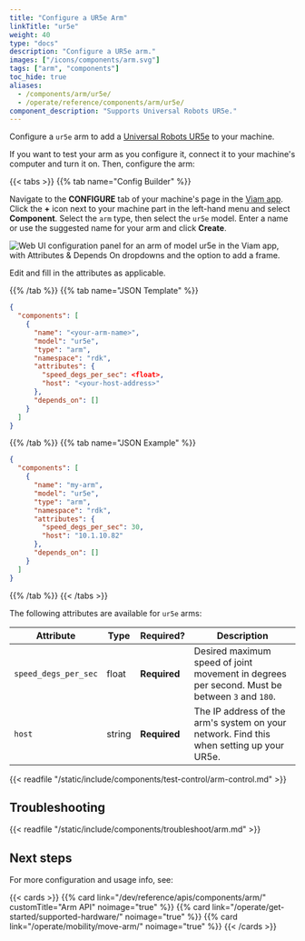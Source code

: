 ```yaml
---
title: "Configure a UR5e Arm"
linkTitle: "ur5e"
weight: 40
type: "docs"
description: "Configure a UR5e arm."
images: ["/icons/components/arm.svg"]
tags: ["arm", "components"]
toc_hide: true
aliases:
  - /components/arm/ur5e/
  - /operate/reference/components/arm/ur5e/
component_description: "Supports Universal Robots UR5e."
---
```


Configure a `ur5e` arm to add a [Universal Robots UR5e](https://www.universal-robots.com/products/ur5-robot) to your machine.

If you want to test your arm as you configure it, connect it to your machine's computer and turn it on.
Then, configure the arm:

{{< tabs >}}
{{% tab name="Config Builder" %}}

Navigate to the **CONFIGURE** tab of your machine's page in the [Viam app](https://app.viam.com).
Click the **+** icon next to your machine part in the left-hand menu and select **Component**.
Select the `arm` type, then select the `ur5e` model.
Enter a name or use the suggested name for your arm and click **Create**.

![Web UI configuration panel for an arm of model ur5e in the Viam app, with Attributes & Depends On dropdowns and the option to add a frame.](/components/arm/ur5e-ui-config.png)

Edit and fill in the attributes as applicable.

{{% /tab %}}
{{% tab name="JSON Template" %}}

```json {class="line-numbers linkable-line-numbers"}
{
  "components": [
    {
      "name": "<your-arm-name>",
      "model": "ur5e",
      "type": "arm",
      "namespace": "rdk",
      "attributes": {
        "speed_degs_per_sec": <float>,
        "host": "<your-host-address>"
      },
      "depends_on": []
    }
  ]
}
```

{{% /tab %}}
{{% tab name="JSON Example" %}}

```json {class="line-numbers linkable-line-numbers"}
{
  "components": [
    {
      "name": "my-arm",
      "model": "ur5e",
      "type": "arm",
      "namespace": "rdk",
      "attributes": {
        "speed_degs_per_sec": 30,
        "host": "10.1.10.82"
      },
      "depends_on": []
    }
  ]
}
```

{{% /tab %}}
{{< /tabs >}}

The following attributes are available for `ur5e` arms:

<!-- prettier-ignore -->
| Attribute | Type | Required? | Description |
| --------- | ---- | --------- | ----------- |
| `speed_degs_per_sec` | float | **Required** | Desired maximum speed of joint movement in degrees per second. Must be between `3` and `180`. |
| `host` | string | **Required** | The IP address of the arm's system on your network. Find this when setting up your UR5e. |

{{< readfile "/static/include/components/test-control/arm-control.md" >}}

## Troubleshooting

{{< readfile "/static/include/components/troubleshoot/arm.md" >}}

## Next steps

For more configuration and usage info, see:

{{< cards >}}
{{% card link="/dev/reference/apis/components/arm/" customTitle="Arm API" noimage="true" %}}
{{% card link="/operate/get-started/supported-hardware/" noimage="true" %}}
{{% card link="/operate/mobility/move-arm/" noimage="true" %}}
{{< /cards >}}
